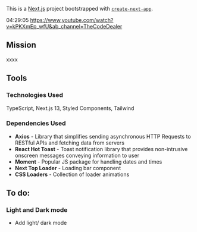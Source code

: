This is a [Next.js](https://nextjs.org/) project bootstrapped with [`create-next-app`](https://github.com/vercel/next.js/tree/canary/packages/create-next-app).

04:29:05
https://www.youtube.com/watch?v=kPKXmEp_wfU&ab_channel=TheCodeDealer

## Mission

xxxx

## Tools

### Technologies Used

TypeScript, Next.js 13, Styled Components, Tailwind

### Dependencies Used

-   **Axios** - Library that simplifies sending asynchronous HTTP Requests to RESTful APIs and fetching data from servers
-   **React Hot Toast** - Toast notification library that provides non-intrusive onscreen messages conveying information to user
-   **Moment** - Popular JS package for handling dates and times
-   **Next Top Loader** - Loading bar component
-   **CSS Loaders** - Collection of loader animations

## To do:

### Light and Dark mode

-   Add light/ dark mode
